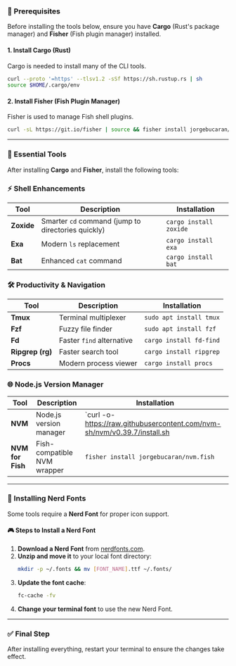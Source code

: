 ### **🔹 Prerequisites**
Before installing the tools below, ensure you have **Cargo** (Rust's package manager) and **Fisher** (Fish plugin manager) installed.

#### **1. Install Cargo (Rust)**
Cargo is needed to install many of the CLI tools.
```sh
curl --proto '=https' --tlsv1.2 -sSf https://sh.rustup.rs | sh
source $HOME/.cargo/env
```

#### **2. Install Fisher (Fish Plugin Manager)**
Fisher is used to manage Fish shell plugins.
```sh
curl -sL https://git.io/fisher | source && fisher install jorgebucaran/fisher
```

---

### **🔹 Essential Tools**
After installing **Cargo** and **Fisher**, install the following tools:

### **⚡ Shell Enhancements**
| Tool  | Description | Installation |
|--------|------------|--------------|
| **Zoxide** | Smarter `cd` command (jump to directories quickly) | `cargo install zoxide` |
| **Exa** | Modern `ls` replacement | `cargo install exa` |
| **Bat** | Enhanced `cat` command | `cargo install bat` |

### **🛠 Productivity & Navigation**
| Tool  | Description | Installation |
|--------|------------|--------------|
| **Tmux** | Terminal multiplexer | `sudo apt install tmux` |
| **Fzf** | Fuzzy file finder | `sudo apt install fzf` |
| **Fd** | Faster `find` alternative | `cargo install fd-find` |
| **Ripgrep (rg)** | Faster search tool | `cargo install ripgrep` |
| **Procs** | Modern process viewer | `cargo install procs` |

### **🌐 Node.js Version Manager**
| Tool  | Description | Installation |
|--------|------------|--------------|
| **NVM** | Node.js version manager | `curl -o- https://raw.githubusercontent.com/nvm-sh/nvm/v0.39.7/install.sh | bash` |
| **NVM for Fish** | Fish-compatible NVM wrapper | `fisher install jorgebucaran/nvm.fish` |

---

### **🔹 Installing Nerd Fonts**
Some tools require a **Nerd Font** for proper icon support.

#### **🎮 Steps to Install a Nerd Font**
1. **Download a Nerd Font** from [nerdfonts.com](http://nerdfonts.com/).
2. **Unzip and move it** to your local font directory:
   ```sh
   mkdir -p ~/.fonts && mv [FONT_NAME].ttf ~/.fonts/
   ```
3. **Update the font cache**:
   ```sh
   fc-cache -fv
   ```
4. **Change your terminal font** to use the new Nerd Font.

---

### **✅ Final Step**
After installing everything, restart your terminal to ensure the changes take effect.


